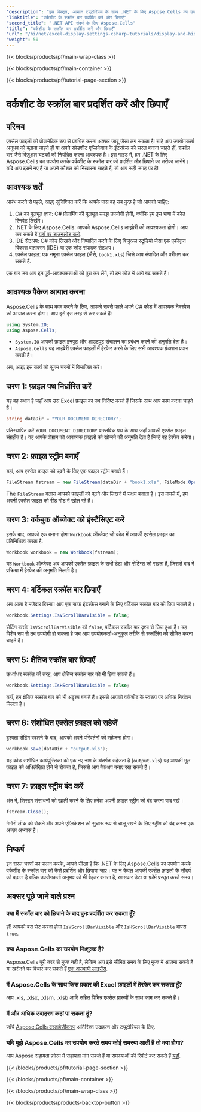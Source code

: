 ```yaml
---
"description": "इस विस्तृत, आसान ट्यूटोरियल के साथ .NET के लिए Aspose.Cells का उपयोग करके Excel वर्कशीट में स्क्रॉल बार को प्रदर्शित और छिपाने का तरीका जानें।"
"linktitle": "वर्कशीट के स्क्रॉल बार प्रदर्शित करें और छिपाएँ"
"second_title": ".NET API संदर्भ के लिए Aspose.Cells"
"title": "वर्कशीट के स्क्रॉल बार प्रदर्शित करें और छिपाएँ"
"url": "/hi/net/excel-display-settings-csharp-tutorials/display-and-hide-scroll-bars-of-worksheet/"
"weight": 50
---
```


{{< blocks/products/pf/main-wrap-class >}}

{{< blocks/products/pf/main-container >}}

{{< blocks/products/pf/tutorial-page-section >}}

# वर्कशीट के स्क्रॉल बार प्रदर्शित करें और छिपाएँ

## परिचय

एक्सेल फ़ाइलों को प्रोग्रामेटिक रूप से प्रबंधित करना अक्सर जादू जैसा लग सकता है! चाहे आप उपयोगकर्ता अनुभव को बढ़ाना चाहते हों या अपने स्प्रेडशीट एप्लिकेशन के इंटरफ़ेस को सरल बनाना चाहते हों, स्क्रॉल बार जैसे विज़ुअल घटकों को नियंत्रित करना आवश्यक है। इस गाइड में, हम .NET के लिए Aspose.Cells का उपयोग करके वर्कशीट के स्क्रॉल बार को प्रदर्शित और छिपाने का तरीका जानेंगे। यदि आप इसमें नए हैं या अपने कौशल को निखारना चाहते हैं, तो आप सही जगह पर हैं!

## आवश्यक शर्तें

आरंभ करने से पहले, आइए सुनिश्चित करें कि आपके पास वह सब कुछ है जो आपको चाहिए:

1. C# का मूलभूत ज्ञान: C# प्रोग्रामिंग की मूलभूत समझ उपयोगी होगी, क्योंकि हम इस भाषा में कोड स्निपेट लिखेंगे।
2. .NET के लिए Aspose.Cells: आपको Aspose.Cells लाइब्रेरी की आवश्यकता होगी। आप कर सकते हैं [यहाँ पर डाउनलोड करो](https://releases.aspose.com/cells/net/).
3. IDE सेटअप: C# कोड लिखने और निष्पादित करने के लिए विजुअल स्टूडियो जैसा एक एकीकृत विकास वातावरण (IDE) या एक कोड संपादक सेटअप।
4. एक्सेल फ़ाइल: एक नमूना एक्सेल फ़ाइल (जैसे, `book1.xls`) जिसे आप संपादित और परीक्षण कर सकते हैं.

एक बार जब आप इन पूर्व-आवश्यकताओं को पूरा कर लेंगे, तो हम कोड में आगे बढ़ सकते हैं।

## आवश्यक पैकेज आयात करना

Aspose.Cells के साथ काम करने के लिए, आपको सबसे पहले अपने C# कोड में आवश्यक नेमस्पेस को आयात करना होगा। आप इसे इस तरह से कर सकते हैं:

```csharp
using System.IO;
using Aspose.Cells;
```

- `System.IO` आपको फ़ाइल इनपुट और आउटपुट संचालन का प्रबंधन करने की अनुमति देता है।
- `Aspose.Cells` यह लाइब्रेरी एक्सेल फाइलों में हेरफेर करने के लिए सभी आवश्यक फ़ंक्शन प्रदान करती है।

अब, आइए इस कार्य को सुगम चरणों में विभाजित करें।

## चरण 1: फ़ाइल पथ निर्धारित करें

यह वह स्थान है जहाँ आप उस Excel फ़ाइल का पथ निर्दिष्ट करते हैं जिसके साथ आप काम करना चाहते हैं।


```csharp
string dataDir = "YOUR DOCUMENT DIRECTORY";
```
  
प्रतिस्थापित करें `YOUR DOCUMENT DIRECTORY` वास्तविक पथ के साथ जहाँ आपकी एक्सेल फ़ाइल संग्रहीत है। यह आपके प्रोग्राम को आवश्यक फ़ाइलों को खोजने की अनुमति देता है जिन्हें वह हेरफेर करेगा।

## चरण 2: फ़ाइल स्ट्रीम बनाएँ

यहां, आप एक्सेल फ़ाइल को पढ़ने के लिए एक फ़ाइल स्ट्रीम बनाते हैं।


```csharp
FileStream fstream = new FileStream(dataDir + "book1.xls", FileMode.Open);
```
  
The `FileStream` क्लास आपको फ़ाइलों को पढ़ने और लिखने में सक्षम बनाता है। इस मामले में, हम अपनी एक्सेल फ़ाइल को रीड मोड में खोल रहे हैं।

## चरण 3: वर्कबुक ऑब्जेक्ट को इंस्टैंसिएट करें

इसके बाद, आपको एक बनाना होगा `Workbook` ऑब्जेक्ट जो कोड में आपकी एक्सेल फ़ाइल का प्रतिनिधित्व करता है.


```csharp
Workbook workbook = new Workbook(fstream);
```
  
यह `Workbook` ऑब्जेक्ट अब आपकी एक्सेल फ़ाइल के सभी डेटा और सेटिंग्स को रखता है, जिससे बाद में प्रक्रिया में हेरफेर की अनुमति मिलती है।

## चरण 4: वर्टिकल स्क्रॉल बार छिपाएँ

अब आता है मज़ेदार हिस्सा! आप एक साफ़ इंटरफ़ेस बनाने के लिए वर्टिकल स्क्रॉल बार को छिपा सकते हैं।


```csharp
workbook.Settings.IsVScrollBarVisible = false;
```
  
सेटिंग करके `IsVScrollBarVisible` को `false`, वर्टिकल स्क्रॉल बार दृश्य से छिपा हुआ है। यह विशेष रूप से तब उपयोगी हो सकता है जब आप उपयोगकर्ता-अनुकूल तरीके से स्क्रॉलिंग को सीमित करना चाहते हैं।

## चरण 5: क्षैतिज स्क्रॉल बार छिपाएँ

ऊर्ध्वाधर स्क्रॉल की तरह, आप क्षैतिज स्क्रॉल बार को भी छिपा सकते हैं।


```csharp
workbook.Settings.IsHScrollBarVisible = false;
```
  
यहाँ, हम क्षैतिज स्क्रॉल बार को भी अदृश्य बनाते हैं। इससे आपको वर्कशीट के स्वरूप पर अधिक नियंत्रण मिलता है।

## चरण 6: संशोधित एक्सेल फ़ाइल को सहेजें

दृश्यता सेटिंग बदलने के बाद, आपको अपने परिवर्तनों को सहेजना होगा। 


```csharp
workbook.Save(dataDir + "output.xls");
```
  
यह कोड संशोधित कार्यपुस्तिका को एक नए नाम के अंतर्गत सहेजता है (`output.xls`) यह आपकी मूल फ़ाइल को अधिलेखित होने से रोकता है, जिससे आप बैकअप बनाए रख सकते हैं।

## चरण 7: फ़ाइल स्ट्रीम बंद करें

अंत में, सिस्टम संसाधनों को खाली करने के लिए हमेशा अपनी फ़ाइल स्ट्रीम को बंद करना याद रखें।


```csharp
fstream.Close();
```
  
मेमोरी लीक को रोकने और अपने एप्लिकेशन को सुचारू रूप से चालू रखने के लिए स्ट्रीम को बंद करना एक अच्छा अभ्यास है।

## निष्कर्ष

इन सरल चरणों का पालन करके, आपने सीखा है कि .NET के लिए Aspose.Cells का उपयोग करके वर्कशीट के स्क्रॉल बार को कैसे प्रदर्शित और छिपाया जाए। यह न केवल आपकी एक्सेल फ़ाइलों के सौंदर्य को बढ़ाता है बल्कि उपयोगकर्ता अनुभव को भी बेहतर बनाता है, खासकर डेटा या फ़ॉर्म प्रस्तुत करते समय। 

## अक्सर पूछे जाने वाले प्रश्न

### क्या मैं स्क्रॉल बार को छिपाने के बाद पुनः प्रदर्शित कर सकता हूँ?  
हाँ! आपको बस सेट करना होगा `IsVScrollBarVisible` और `IsHScrollBarVisible` वापस `true`.

### क्या Aspose.Cells का उपयोग निःशुल्क है?  
Aspose.Cells पूरी तरह से मुफ़्त नहीं है, लेकिन आप इसे सीमित समय के लिए मुफ़्त में आज़मा सकते हैं या खरीदने पर विचार कर सकते हैं [एक अस्थायी लाइसेंस](https://purchase.aspose.com/temporary-license/).

### मैं Aspose.Cells के साथ किस प्रकार की Excel फ़ाइलों में हेरफेर कर सकता हूँ?  
आप .xls, .xlsx, .xlsm, .xlsb आदि सहित विभिन्न एक्सेल प्रारूपों के साथ काम कर सकते हैं।

### मैं और अधिक उदाहरण कहां पा सकता हूं?  
जाँचें [Aspose.Cells दस्तावेज़ीकरण](https://reference.aspose.com/cells/net/) अतिरिक्त उदाहरण और ट्यूटोरियल के लिए.

### यदि मुझे Aspose.Cells का उपयोग करते समय कोई समस्या आती है तो क्या होगा?  
आप Aspose सहायता फ़ोरम में सहायता मांग सकते हैं या समस्याओं की रिपोर्ट कर सकते हैं [यहाँ](https://forum.aspose.com/c/cells/9).

{{< /blocks/products/pf/tutorial-page-section >}}

{{< /blocks/products/pf/main-container >}}

{{< /blocks/products/pf/main-wrap-class >}}

{{< blocks/products/products-backtop-button >}}